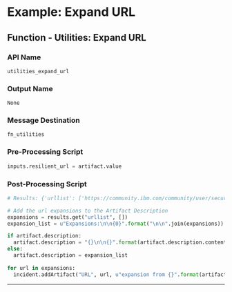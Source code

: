 <!--
    DO NOT MANUALLY EDIT THIS FILE
    THIS FILE IS AUTOMATICALLY GENERATED WITH resilient-sdk codegen
-->

# Example: Expand URL

## Function - Utilities: Expand URL

### API Name
`utilities_expand_url`

### Output Name
`None`

### Message Destination
`fn_utilities`

### Pre-Processing Script
```python
inputs.resilient_url = artifact.value
```

### Post-Processing Script
```python
# Results: {'urllist': ['https://community.ibm.com/community/user/security/communities/community-home?CommunityKey=d2f71e8c-108e-4652-b59c-29d61af7163e', 'https://community.ibm.com/community/user/security/communities/community-home']}

# Add the url expansions to the Artifact Description
expansions = results.get("urllist", [])
expansion_list = u"Expansions:\n\n{0}".format("\n\n".join(expansions)) if expansions else "No Expansions"

if artifact.description:
  artifact.description = "{}\n\n{}".format(artifact.description.content, expansion_list)
else:
  artifact.description = expansion_list
  
for url in expansions:
  incident.addArtifact("URL", url, u"expansion from {}".format(artifact.value))

```

---

